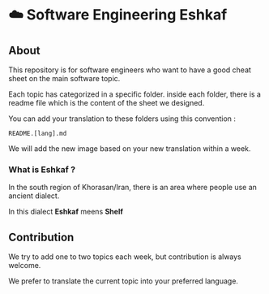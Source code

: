 # :cloud: **Software Engineering Eshkaf**

## **About**
This repository is for software engineers who want to have a good cheat sheet on the main software topic.

Each topic has categorized in a specific folder. inside each folder, there is a readme file which is the content of the sheet we designed.

You can add your translation to these folders using this convention :

`README.[lang].md`


We will add the new image based on your new translation within a week. 


### **What is Eshkaf ?**
In the south region of Khorasan/Iran, there is an area where people use an ancient dialect.

In this dialect **Eshkaf** meens __Shelf__



## **Contribution**
We try to add one to two topics each week, but contribution is always welcome.

We prefer to translate the current topic into your preferred language.
